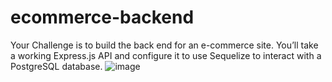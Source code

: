 # ecommerce-backend
Your Challenge is to build the back end for an e-commerce site. You’ll take a working Express.js API and configure it to use Sequelize to interact with a PostgreSQL database. 
![image](https://github.com/user-attachments/assets/23d2e99e-36cd-464b-bf81-91909d12c775)
